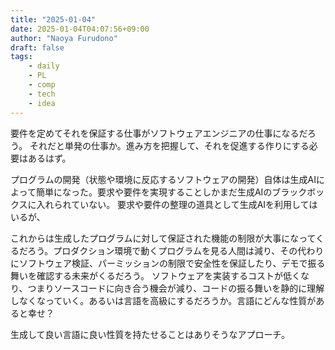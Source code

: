 ```yaml
---
title: "2025-01-04"
date: 2025-01-04T04:07:56+09:00
author: "Naoya Furudono"
draft: false
tags:
    - daily
    - PL
    - comp
    - tech
    - idea
---
```


要件を定めてそれを保証する仕事がソフトウェアエンジニアの仕事になるだろう。
それだと単発の仕事か。進み方を把握して、それを促進する作りにする必要はあるはず。

プログラムの開発（状態や環境に反応するソフトウェアの開発）自体は生成AIによって簡単になった。要求や要件を実現することしかまだ生成AIのブラックボックスに入れられていない。
要求や要件の整理の道具として生成AIを利用してはいるが、

これからは生成したプログラムに対して保証された機能の制限が大事になってくるだろう。プロダクション環境で動くプログラムを見る人間は減り、その代わりにソフトウェア検証、パーミッションの制限で安全性を保証したり、デモで振る舞いを確認する未来がくるだろう。
ソフトウェアを実装するコストが低くなり、つまりソースコードに向き合う機会が減り、コードの振る舞いを静的に理解しなくなっていく。あるいは言語を高級にするだろうか。言語にどんな性質があると幸せ？

生成して良い言語に良い性質を持たせることはありそうなアプローチ。
